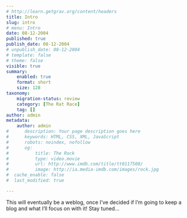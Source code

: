 ```yaml
---
# http://learn.getgrav.org/content/headers
title: Intro
slug: intro
# menu: Intro
date: 08-12-2004
published: true
publish_date: 08-12-2004
# unpublish_date: 08-12-2004
# template: false
# theme: false
visible: true
summary:
    enabled: true
    format: short
    size: 128
taxonomy:
    migration-status: review
    category: [The Rat Race]
    tag: []
author: admin
metadata:
    author: admin
#      description: Your page description goes here
#      keywords: HTML, CSS, XML, JavaScript
#      robots: noindex, nofollow
#      og:
#          title: The Rock
#          type: video.movie
#          url: http://www.imdb.com/title/tt0117500/
#          image: http://ia.media-imdb.com/images/rock.jpg
#  cache_enable: false
#  last_modified: true

---
```


This will eventually be a weblog, once I’ve decided if I’m going to keep a blog and what I’ll focus on with it! Stay tuned…